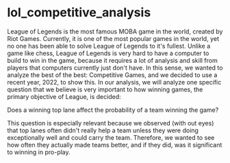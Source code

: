 # lol_competitive_analysis
<p>League of Legends is the most famous MOBA game in the world, created by Riot Games. Currently,
            it is one of the most popular games in the world, yet no one has been able to solve League of 
            Legends to it's fullest. Unlike a game like chess, League of Legends is very hard to have a computer
            to build to win in the game, because it requires a lot of analysis and skill from players
            that computers currently just don't have. In this sense, we wanted to analyze the best of the best:
            Competitive Games, and we decided to use a recent year, 2022, to show this. In our analysis, 
            we will analyze one specific question that we believe is very important to how winning games,
            the primary objective of League, is decided: </p>
            
<span>Does a winning top lane affect the probability of a team winning the game?</span>
        
<p>This question is especially relevant because we observed (with out eyes) that top lanes
            often didn't really help a team unless they were doing exceptionally well and could carry
            the team. Therefore, we wanted to see how often they actually made teams better,
            and if they did, was it significant to winning in pro-play.</p>
